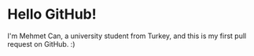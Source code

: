# Hello GitHub!

I'm Mehmet Can, a university student from Turkey, and this is my first pull request on GitHub. :)
